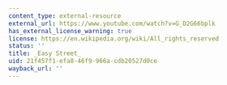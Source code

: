 ```yaml
---
content_type: external-resource
external_url: https://www.youtube.com/watch?v=G_D2G66bplk
has_external_license_warning: true
license: https://en.wikipedia.org/wiki/All_rights_reserved
status: ''
title: _Easy Street_
uid: 21f457f1-efa8-46f9-966a-cdb20527d0ce
wayback_url: ''
---
```

